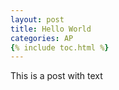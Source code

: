 ```yaml
---
layout: post
title: Hello World
categories: AP
{% include toc.html %}
---
```




This is a post with text
